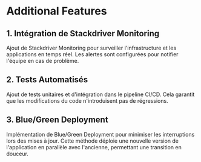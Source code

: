 # Additional Features

## 1. Intégration de Stackdriver Monitoring

Ajout de Stackdriver Monitoring pour surveiller l'infrastructure et les applications en temps réel. Les alertes sont configurées pour notifier l'équipe en cas de problème.

## 2. Tests Automatisés

Ajout de tests unitaires et d'intégration dans le pipeline CI/CD. Cela garantit que les modifications du code n'introduisent pas de régressions.

## 3. Blue/Green Deployment

Implémentation de Blue/Green Deployment pour minimiser les interruptions lors des mises à jour. Cette méthode déploie une nouvelle version de l'application en parallèle avec l'ancienne, permettant une transition en douceur.
